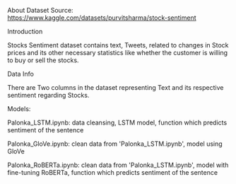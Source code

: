 About Dataset
Source: https://www.kaggle.com/datasets/purvitsharma/stock-sentiment

Introduction

Stocks Sentiment dataset contains text, Tweets, related to changes in Stock prices and its other necessary statistics like whether the customer is willing to buy or sell the stocks.

Data Info

There are Two columns in the dataset representing Text and its respective sentiment regarding Stocks.

Models: 

Palonka_LSTM.ipynb: data cleansing, LSTM model, function which predicts sentiment of the sentence

Palonka_GloVe.ipynb: clean data from 'Palonka_LSTM.ipynb', model using GloVe

Palonka_RoBERTa.ipynb: clean data from 'Palonka_LSTM.ipynb', model with fine-tuning RoBERTa, function which predicts sentiment of the sentence

